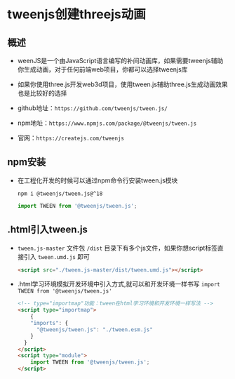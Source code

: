 # tweenjs创建threejs动画

## 概述

+ weenJS是一个由JavaScript语言编写的补间动画库，如果需要tweenjs辅助你生成动画，对于任何前端web项目，你都可以选择tweenjs库

+ 如果你使用three.js开发web3d项目，使用tween.js辅助three.js生成动画效果也是比较好的选择

+ github地址：`https://github.com/tweenjs/tween.js/`
+ npm地址：`https://www.npmjs.com/package/@tweenjs/tween.js`
+ 官网：`https://createjs.com/tweenjs`

## npm安装

+ 在工程化开发的时候可以通过npm命令行安装tween.js模块

  ```shell
  npm i @tweenjs/tween.js@^18
  ```

  ```js
  import TWEEN from '@tweenjs/tween.js';
  ```

## .html引入tween.js

+ `tween.js-master` 文件包 `/dist` 目录下有多个js文件，如果你想script标签直接引入 `tween.umd.js` 即可

  ```html
  <script src="./tween.js-master/dist/tween.umd.js"></script>
  ```

+ .html学习环境模拟开发环境中引入方式,就可以和开发环境一样书写 `import TWEEN from '@tweenjs/tween.js'`

  ```html
  <!-- type="importmap"功能：tween在html学习环境和开发环境一样写法 -->
  <script type="importmap">
      {
      "imports": {
        "@tweenjs/tween.js": "./tween.esm.js"
      }
    }
  </script>
  <script type="module">
      import TWEEN from '@tweenjs/tween.js';
  </script>
  ```
